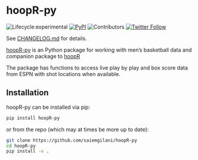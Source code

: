 # hoopR-py
<!-- badges: start -->

![Lifecycle:experimental](https://img.shields.io/badge/lifecycle-experimental-orange.svg?style=for-the-badge&logo=github)
[![PyPI](https://img.shields.io/pypi/v/hoopR-py?label=hoopr-py&logo=python&style=for-the-badge)](https://pypi.org/project/hoopR-py/)
![Contributors](https://img.shields.io/github/contributors/saiemgilani/hoopR-py?style=for-the-badge)
[![Twitter
Follow](https://img.shields.io/twitter/follow/saiemgilani?color=blue&label=%40saiemgilani&logo=twitter&style=for-the-badge)](https://twitter.com/saiemgilani)

<!-- badges: end -->


See [CHANGELOG.md](CHANGELOG.md) for details.

[hoopR-py](https://github.com/saiemgilani/hoopR-py) is an Python package for working with men’s basketball data and companion package to [hoopR](https://github.com/saiemgilani/hoopR)

The package has functions to access live play by play and box score data from ESPN with shot locations when available.

## Installation

hoopR-py can be installed via pip:

```bash
pip install hoopR-py
```

or from the repo (which may at times be more up to date):

```bash
git clone https://github.com/saiemgilani/hoopR-py
cd hoopR-py
pip install -e .
```
